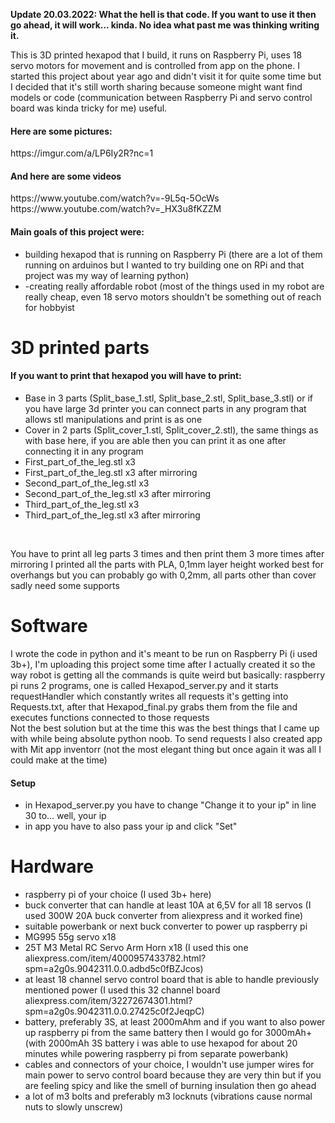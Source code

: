 <b>Update 20.03.2022: What the hell is that code. If you want to use it then go ahead, it will work... kinda. No idea what past me was thinking writing it.</b>

<p>This is 3D printed hexapod that I build, it runs on Raspberry Pi, uses 18 servo motors for movement and is controlled from app on the phone. I started this project about year ago and didn't visit it for quite some time but I decided that it's still worth sharing because someone might want find models or code (communication between Raspberry Pi and servo control board was kinda tricky for me) useful.</p>

<h4>Here are some pictures:</h4>
<a>https://imgur.com/a/LP6Iy2R?nc=1</a>

<h4>And here are some videos</h4>
<a>https://www.youtube.com/watch?v=-9L5q-5OcWs</a> </br>
<a>https://www.youtube.com/watch?v=_HX3u8fKZZM</a>

<h4>Main goals of this project were:</h4>
<ul>
<li>building hexapod that is running on Raspberry Pi (there are a lot of them running on arduinos but I wanted to try building one on RPi and that project was my way of learning python)</li>
<li>-creating really affordable robot (most of the things used in my robot are really cheap, even 18 servo motors shouldn't be something out of reach for hobbyist</li>
</ul>

<h1>3D printed parts</h1>

<h4>If you want to print that hexapod you will have to print:</h4>
<ul>
<li>Base in 3 parts (Split_base_1.stl, Split_base_2.stl, Split_base_3.stl) or if you have large 3d printer you can connect parts in any program that allows stl manipulations and print is as one</li>
<li>Cover in 2 parts (Split_cover_1.stl, Split_cover_2.stl), the same things as with base here, if you are able then you can print it as one after connecting it in any program</li>
<li>First_part_of_the_leg.stl x3</li>
<li>First_part_of_the_leg.stl x3 after mirroring</li>
<li>Second_part_of_the_leg.stl x3</li>
<li>Second_part_of_the_leg.stl x3 after mirroring</li>
<li>Third_part_of_the_leg.stl x3</li>
<li>Third_part_of_the_leg.stl x3 after mirroring</li>
  </ul><br>
<p>You have to print all leg parts 3 times and then print them 3 more times after mirroring
I printed all the parts with PLA, 0,1mm layer height worked best for overhangs but you can probably go with 0,2mm, all parts other than cover sadly need some supports</p>

<h1>Software</h1>

<p>I wrote the code in python and it's meant to be run on Raspberry Pi (i used 3b+), I'm uploading this project some time after I actually created it so the way robot is getting all the commands is quite weird but basically: raspberry pi runs 2 programs, one is called Hexapod_server.py and it starts requestHandler which constantly writes all requests it's getting into Requests.txt, after that Hexapod_final.py grabs them from the file and executes functions connected to those requests
<br>
Not the best solution but at the time this was the best things that I came up with while being absolute python noob. To send requests I also created app with Mit app inventorr (not the most elegant thing but once again it was all I could make at the time)</p>

<h4>Setup</h4>
<ul>
<li>in Hexapod_server.py you have to change "Change it to your ip" in line 30 to... well, your ip</li>
<li>in app you have to also pass your ip and click "Set"</li>
</ul>
<h1>Hardware</h1>
<ul>
<li>raspberry pi of your choice (I used 3b+ here)</li>
<li>buck converter that can handle at least 10A at 6,5V for all 18 servos (I used 300W 20A buck converter from aliexpress and it worked fine)</li>
<li>suitable powerbank or next buck converter to power up raspberry pi</li>
<li>MG995 55g servo x18</li>
<li>25T M3 Metal RC Servo Arm Horn x18 (I used this one aliexpress.com/item/4000957433782.html?spm=a2g0s.9042311.0.0.adbd5c0fBZJcos)</li>
<li>at least 18 channel servo control board that is able to handle previously mentioned power (I used this 32 channel board aliexpress.com/item/32272674301.html?spm=a2g0s.9042311.0.0.27425c0f2JeqpC)</li>
<li>battery, preferably 3S, at least 2000mAhm and if you want to also power up raspberry pi from the same battery then I would go for 3000mAh+ (with 2000mAh 3S battery i was able to use hexapod for about 20 minutes while powering raspberry pi from separate powerbank)</li>
<li>cables and connectors of your choice, I wouldn't use jumper wires for main power to servo control board because they are very thin but if you are feeling spicy and like the smell of burning insulation then go ahead </li>
<li>a lot of m3 bolts and preferably m3 locknuts (vibrations cause normal nuts to slowly unscrew)</li>
</ul>
